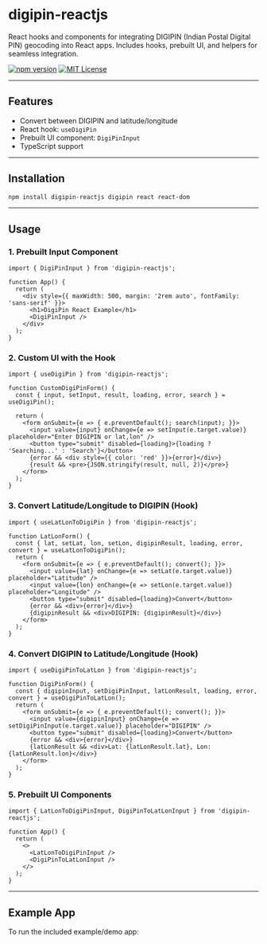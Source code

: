 # digipin-reactjs

React hooks and components for integrating DIGIPIN (Indian Postal Digital PIN) geocoding into React apps. Includes hooks, prebuilt UI, and helpers for seamless integration.

[![npm version](https://img.shields.io/npm/v/digipin-reactjs.svg)](https://www.npmjs.com/package/digipin-reactjs)
[![MIT License](https://img.shields.io/badge/license-MIT-blue.svg)](./LICENSE)

---

## Features
- Convert between DIGIPIN and latitude/longitude
- React hook: `useDigiPin`
- Prebuilt UI component: `DigiPinInput`
- TypeScript support

---

## Installation

```bash
npm install digipin-reactjs digipin react react-dom
```

---

## Usage

### 1. Prebuilt Input Component
```tsx
import { DigiPinInput } from 'digipin-reactjs';

function App() {
  return (
    <div style={{ maxWidth: 500, margin: '2rem auto', fontFamily: 'sans-serif' }}>
      <h1>DigiPin React Example</h1>
      <DigiPinInput />
    </div>
  );
}
```

### 2. Custom UI with the Hook
```tsx
import { useDigiPin } from 'digipin-reactjs';

function CustomDigiPinForm() {
  const { input, setInput, result, loading, error, search } = useDigiPin();

  return (
    <form onSubmit={e => { e.preventDefault(); search(input); }}>
      <input value={input} onChange={e => setInput(e.target.value)} placeholder="Enter DIGIPIN or lat,lon" />
      <button type="submit" disabled={loading}>{loading ? 'Searching...' : 'Search'}</button>
      {error && <div style={{ color: 'red' }}>{error}</div>}
      {result && <pre>{JSON.stringify(result, null, 2)}</pre>}
    </form>
  );
}
```

### 3. Convert Latitude/Longitude to DIGIPIN (Hook)
```tsx
import { useLatLonToDigiPin } from 'digipin-reactjs';

function LatLonForm() {
  const { lat, setLat, lon, setLon, digipinResult, loading, error, convert } = useLatLonToDigiPin();
  return (
    <form onSubmit={e => { e.preventDefault(); convert(); }}>
      <input value={lat} onChange={e => setLat(e.target.value)} placeholder="Latitude" />
      <input value={lon} onChange={e => setLon(e.target.value)} placeholder="Longitude" />
      <button type="submit" disabled={loading}>Convert</button>
      {error && <div>{error}</div>}
      {digipinResult && <div>DIGIPIN: {digipinResult}</div>}
    </form>
  );
}
```

### 4. Convert DIGIPIN to Latitude/Longitude (Hook)
```tsx
import { useDigiPinToLatLon } from 'digipin-reactjs';

function DigiPinForm() {
  const { digipinInput, setDigiPinInput, latLonResult, loading, error, convert } = useDigiPinToLatLon();
  return (
    <form onSubmit={e => { e.preventDefault(); convert(); }}>
      <input value={digipinInput} onChange={e => setDigiPinInput(e.target.value)} placeholder="DIGIPIN" />
      <button type="submit" disabled={loading}>Convert</button>
      {error && <div>{error}</div>}
      {latLonResult && <div>Lat: {latLonResult.lat}, Lon: {latLonResult.lon}</div>}
    </form>
  );
}
```

### 5. Prebuilt UI Components
```tsx
import { LatLonToDigiPinInput, DigiPinToLatLonInput } from 'digipin-reactjs';

function App() {
  return (
    <>
      <LatLonToDigiPinInput />
      <DigiPinToLatLonInput />
    </>
  );
}
```

---

## Example App

To run the included example/demo app:

```